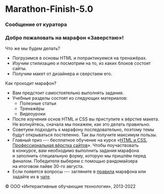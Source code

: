 # Marathon-Finish-5.0

 ### Сообщение от куратора

### Добро пожаловать на марафон «Заверстаю»!

Что же мы будем делать?

-   Погрузимся в основы HTML и попрактикуемся на тренажёрах.
-   Изучим стилизацию и посмотрим на то, из каких блоков состоят сайты.
-   Получим макет от дизайнера и сверстаем его.

Как проходит марафон?

-   Вам предстоит самостоятельно выполнять задания.
-   Учебные разделы состоят из следующих материалов:
    -   Полезные статьи
    -   Тренажёры
    -   Видеоуроки
-   После изучения основ HTML и CSS вы приступите к вёрстке макета. Не волнуйтесь, сначала мы покажем, как это делать правильно.
-   Советуем подходить к марафону последовательно, поэтому темы будут открываться постепенно. Так вы получите максимум пользы.
-   Главный приз --- бесплатное обучение на курсе «[HTML и CSS. Профессиональная вёрстка сайтов](https://htmlacademy.ru/intensive/htmlcss)». Чтобы поучаствовать в конкурсе, вам необходимо выполнить задания марафона и заполнить специальную форму, которую мы пришлём перед финалом. Победителя выберем с помощью рандомайзера на итоговом лайве 30-го августа.
-   Если появятся вопросы --- загляните в [правила](https://disk.yandex.ru/i/9UkhAaLlFUbZAw) марафона или задайте их в [чате](https://t.me/+jqy8GXyC-VFiNjUy).

© ООО «Интерактивные обучающие технологии», 2013-2022
